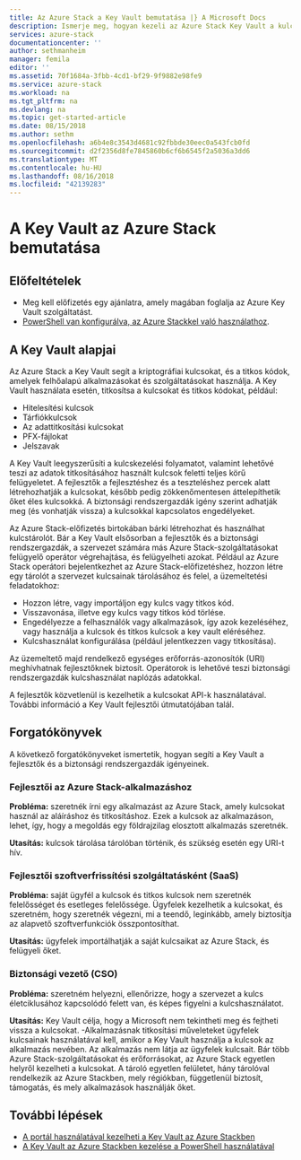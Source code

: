 ```yaml
---
title: Az Azure Stack a Key Vault bemutatása |} A Microsoft Docs
description: Ismerje meg, hogyan kezeli az Azure Stack Key Vault a kulcsok és titkok
services: azure-stack
documentationcenter: ''
author: sethmanheim
manager: femila
editor: ''
ms.assetid: 70f1684a-3fbb-4cd1-bf29-9f9882e98fe9
ms.service: azure-stack
ms.workload: na
ms.tgt_pltfrm: na
ms.devlang: na
ms.topic: get-started-article
ms.date: 08/15/2018
ms.author: sethm
ms.openlocfilehash: a6b4e8c3543d4681c92fbbde30eec0a543fcb0fd
ms.sourcegitcommit: d2f2356d8fe7845860b6cf6b6545f2a5036a3dd6
ms.translationtype: MT
ms.contentlocale: hu-HU
ms.lasthandoff: 08/16/2018
ms.locfileid: "42139283"
---
```

# <a name="introduction-to-key-vault-in-azure-stack"></a>A Key Vault az Azure Stack bemutatása

## <a name="prerequisites"></a>Előfeltételek 

* Meg kell előfizetés egy ajánlatra, amely magában foglalja az Azure Key Vault szolgáltatást.  
* [PowerShell van konfigurálva, az Azure Stackkel való használathoz](azure-stack-powershell-configure-user.md).
 
## <a name="key-vault-basics"></a>A Key Vault alapjai
Az Azure Stack a Key Vault segít a kriptográfiai kulcsokat, és a titkos kódok, amelyek felhőalapú alkalmazásokat és szolgáltatásokat használja. A Key Vault használata esetén, titkosítsa a kulcsokat és titkos kódokat, például:
   * Hitelesítési kulcsok 
   * Tárfiókkulcsok
   * Az adattitkosítási kulcsokat
   * PFX-fájlokat
   * Jelszavak

A Key Vault leegyszerűsíti a kulcskezelési folyamatot, valamint lehetővé teszi az adatok titkosításához használt kulcsok feletti teljes körű felügyeletet. A fejlesztők a fejlesztéshez és a teszteléshez percek alatt létrehozhatják a kulcsokat, később pedig zökkenőmentesen áttelepíthetik őket éles kulcsokká. A biztonsági rendszergazdák igény szerint adhatják meg (és vonhatják vissza) a kulcsokkal kapcsolatos engedélyeket.

Az Azure Stack-előfizetés birtokában bárki létrehozhat és használhat kulcstárolót. Bár a Key Vault elsősorban a fejlesztők és a biztonsági rendszergazdák, a szervezet számára más Azure Stack-szolgáltatásokat felügyelő operátor végrehajtása, és felügyelheti azokat. Például az Azure Stack operátori bejelentkezhet az Azure Stack-előfizetéshez, hozzon létre egy tárolót a szervezet kulcsainak tárolásához és felel, a üzemeltetési feladatokhoz:

* Hozzon létre, vagy importáljon egy kulcs vagy titkos kód.
* Visszavonása, illetve egy kulcs vagy titkos kód törlése.
* Engedélyezze a felhasználók vagy alkalmazások, így azok kezeléséhez, vagy használja a kulcsok és titkos kulcsok a key vault eléréséhez.
* Kulcshasználat konfigurálása (például jelentkezzen vagy titkosítása).

Az üzemeltető majd rendelkező egységes erőforrás-azonosítók (URI) meghívhatnak fejlesztőknek biztosít. Operátorok is lehetővé teszi biztonsági rendszergazdák kulcshasználat naplózás adatokkal.

A fejlesztők közvetlenül is kezelhetik a kulcsokat API-k használatával. További információ a Key Vault fejlesztői útmutatójában talál.

## <a name="scenarios"></a>Forgatókönyvek
A következő forgatókönyveket ismertetik, hogyan segíti a Key Vault a fejlesztők és a biztonsági rendszergazdák igényeinek.

### <a name="developer-for-an-azure-stack-application"></a>Fejlesztői az Azure Stack-alkalmazáshoz
**Probléma:** szeretnék írni egy alkalmazást az Azure Stack, amely kulcsokat használ az aláíráshoz és titkosításhoz. Ezek a kulcsok az alkalmazáson, lehet, így, hogy a megoldás egy földrajzilag elosztott alkalmazás szeretnék.

**Utasítás:** kulcsok tárolása tárolóban történik, és szükség esetén egy URI-t hív.

### <a name="developer-for-software-as-a-service-saas"></a>Fejlesztői szoftverfrissítési szolgáltatásként (SaaS)
**Probléma:** saját ügyfél a kulcsok és titkos kulcsok nem szeretnék felelősséget és esetleges felelőssége. Ügyfelek kezelhetik a kulcsokat, és szeretném, hogy szeretnék végezni, mi a teendő, leginkább, amely biztosítja az alapvető szoftverfunkciók összpontosíthat.

**Utasítás:** ügyfelek importálhatják a saját kulcsaikat az Azure Stack, és felügyeli őket. 

### <a name="chief-security-officer-cso"></a>Biztonsági vezető (CSO)
**Probléma:** szeretném helyezni, ellenőrizze, hogy a szervezet a kulcs életciklusához kapcsolódó felett van, és képes figyelni a kulcshasználatot.

**Utasítás:** Key Vault célja, hogy a Microsoft nem tekintheti meg és fejtheti vissza a kulcsokat. -Alkalmazásnak titkosítási műveleteket ügyfelek kulcsainak használatával kell, amikor a Key Vault használja a kulcsok az alkalmazás nevében. Az alkalmazás nem látja az ügyfelek kulcsait. Bár több Azure Stack-szolgáltatásokat és erőforrásokat, az Azure Stack egyetlen helyről kezelheti a kulcsokat. A tároló egyetlen felületet, hány tárolóval rendelkezik az Azure Stackben, mely régiókban, függetlenül biztosít, támogatás, és mely alkalmazások használják őket.

## <a name="next-steps"></a>További lépések

* [A portál használatával kezelheti a Key Vault az Azure Stackben](azure-stack-kv-manage-portal.md)  
* [A Key Vault az Azure Stackben kezelése a PowerShell használatával](azure-stack-kv-manage-powershell.md)

